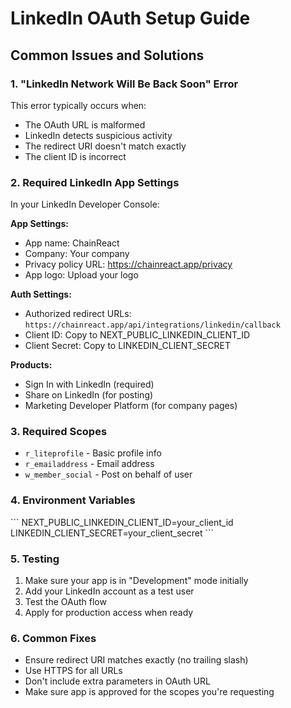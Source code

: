 # LinkedIn OAuth Setup Guide

## Common Issues and Solutions

### 1. "LinkedIn Network Will Be Back Soon" Error
This error typically occurs when:
- The OAuth URL is malformed
- LinkedIn detects suspicious activity
- The redirect URI doesn't match exactly
- The client ID is incorrect

### 2. Required LinkedIn App Settings

In your LinkedIn Developer Console:

**App Settings:**
- App name: ChainReact
- Company: Your company
- Privacy policy URL: https://chainreact.app/privacy
- App logo: Upload your logo

**Auth Settings:**
- Authorized redirect URLs: `https://chainreact.app/api/integrations/linkedin/callback`
- Client ID: Copy to NEXT_PUBLIC_LINKEDIN_CLIENT_ID
- Client Secret: Copy to LINKEDIN_CLIENT_SECRET

**Products:**
- Sign In with LinkedIn (required)
- Share on LinkedIn (for posting)
- Marketing Developer Platform (for company pages)

### 3. Required Scopes
- `r_liteprofile` - Basic profile info
- `r_emailaddress` - Email address
- `w_member_social` - Post on behalf of user

### 4. Environment Variables
\`\`\`
NEXT_PUBLIC_LINKEDIN_CLIENT_ID=your_client_id
LINKEDIN_CLIENT_SECRET=your_client_secret
\`\`\`

### 5. Testing
1. Make sure your app is in "Development" mode initially
2. Add your LinkedIn account as a test user
3. Test the OAuth flow
4. Apply for production access when ready

### 6. Common Fixes
- Ensure redirect URI matches exactly (no trailing slash)
- Use HTTPS for all URLs
- Don't include extra parameters in OAuth URL
- Make sure app is approved for the scopes you're requesting
